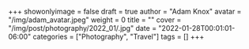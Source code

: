 +++
showonlyimage = false
draft = true
author = "Adam Knox"
avatar = "/img/adam_avatar.jpeg"
weight = 0
title = ""
cover = "/img/post/photography/2022_01/.jpg"
date = "2022-01-28T00:01:01-06:00"
categories = ["Photography", "Travel"]
tags = []
+++
<!--more-->
